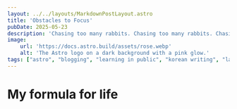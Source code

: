 ```yaml
---
layout: ../../layouts/MarkdownPostLayout.astro
title: 'Obstacles to Focus'
pubDate: 2025-05-23
description: 'Chasing too many rabbits. Chasing too many rabbits. Chasing too many rabbits. Chasing too many rabbits. Chasing too many rabbits. Chasing too many rabbits. Chasing too many rabbits.' 
image:
    url: 'https://docs.astro.build/assets/rose.webp'
    alt: 'The Astro logo on a dark background with a pink glow.'
tags: ["astro", "blogging", "learning in public", "korean writing", "language learning"]
---
```

# My formula for life

